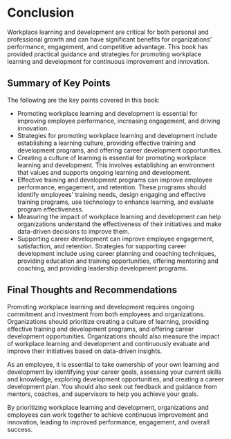 # Conclusion

Workplace learning and development are critical for both personal and professional growth and can have significant benefits for organizations' performance, engagement, and competitive advantage. This book has provided practical guidance and strategies for promoting workplace learning and development for continuous improvement and innovation.

Summary of Key Points
---------------------

The following are the key points covered in this book:

* Promoting workplace learning and development is essential for improving employee performance, increasing engagement, and driving innovation.
* Strategies for promoting workplace learning and development include establishing a learning culture, providing effective training and development programs, and offering career development opportunities.
* Creating a culture of learning is essential for promoting workplace learning and development. This involves establishing an environment that values and supports ongoing learning and development.
* Effective training and development programs can improve employee performance, engagement, and retention. These programs should identify employees' training needs, design engaging and effective training programs, use technology to enhance learning, and evaluate program effectiveness.
* Measuring the impact of workplace learning and development can help organizations understand the effectiveness of their initiatives and make data-driven decisions to improve them.
* Supporting career development can improve employee engagement, satisfaction, and retention. Strategies for supporting career development include using career planning and coaching techniques, providing education and training opportunities, offering mentoring and coaching, and providing leadership development programs.

Final Thoughts and Recommendations
----------------------------------

Promoting workplace learning and development requires ongoing commitment and investment from both employees and organizations. Organizations should prioritize creating a culture of learning, providing effective training and development programs, and offering career development opportunities. Organizations should also measure the impact of workplace learning and development and continuously evaluate and improve their initiatives based on data-driven insights.

As an employee, it is essential to take ownership of your own learning and development by identifying your career goals, assessing your current skills and knowledge, exploring development opportunities, and creating a career development plan. You should also seek out feedback and guidance from mentors, coaches, and supervisors to help you achieve your goals.

By prioritizing workplace learning and development, organizations and employees can work together to achieve continuous improvement and innovation, leading to improved performance, engagement, and overall success.
